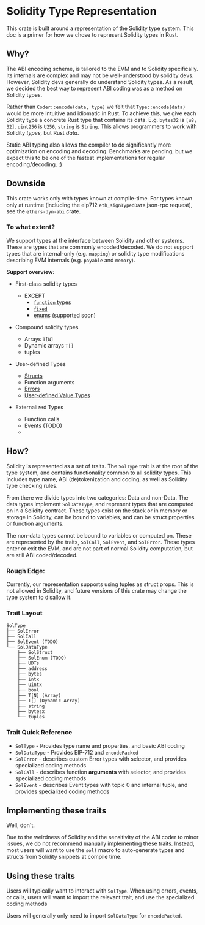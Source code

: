 # Solidity Type Representation

This crate is built around a representation of the Solidity type system. This doc is a primer for how we chose to represent Solidity types in Rust.

## Why?

The ABI encoding scheme, is tailored to the EVM and to Solidity specifically.
Its internals are complex and may not be well-understood by solidity devs.
However, Solidity devs generally do understand Solidity types. As a result, we
decided the best way to represent ABI coding was as a method on Solidity types.

Rather than `Coder::encode(data, type)` we felt that `Type::encode(data)` would
be more intuitive and idiomatic in Rust. To achieve this, we give each Solidity
type a concrete Rust type that contains its data. E.g. `bytes32` is `[u8; 32]`.
`uint256` is `U256`, `string` is `String`. This allows programmers to work with
Solidity _types_, but Rust _data_.

Static ABI typing also allows the compiler to do significantly more
optimization on encoding and decoding. Benchmarks are pending, but we expect
this to be one of the fastest implementations for regular encoding/decoding. :)

## Downside

This crate works only with types known at compile-time. For types known only at
runtime (including the eip712 `eth_signTypedData` json-rpc request), see the
`ethers-dyn-abi` crate.

### To what extent?

We support types at the interface between Solidity and other systems. These are
types that are commonly encoded/decoded. We do not support types that are
internal-only (e.g. `mapping`) or solidity type modifications describing EVM
internals (e.g. `payable` and `memory`).

**Support overview:**

- First-class solidity types

  - EXCEPT
    - [`function` types](https://docs.soliditylang.org/en/v0.8.17/types.html#function-types)
    - [`fixed`](https://docs.soliditylang.org/en/v0.8.17/types.html#fixed-point-numbers)
    - [enums](https://docs.soliditylang.org/en/v0.8.17/types.html#enums) (supported soon)

- Compound solidity types

  - Arrays `T[N]`
  - Dynamic arrays `T[]`
  - tuples

- User-defined Types

  - [Structs](https://solidity-by-example.org/structs/)
  - Function arguments
  - [Errors](https://blog.soliditylang.org/2021/04/21/custom-errors/)
  - [User-defined Value Types](https://blog.soliditylang.org/2021/09/27/user-defined-value-types/)

- Externalized Types
  - Function calls
  - Events (TODO)
  -

## How?

Solidity is represented as a set of traits. The `SolType` trait is at the root
of the type system, and contains functionality common to all solidity types.
This includes type name, ABI (de)tokenization and coding, as well as Solidity
type checking rules.

From there we divide types into two categories: Data and non-Data. The data
types implement `SolDataType`, and represent types that are computed on in a
Solidity contract. These types exist on the stack or in memory or storage in
Solidity, can be bound to variables, and can be struct properties or function arguments.

The non-data types cannot be bound to variables or computed on. These are
represented by the traits, `SolCall`, `SolEvent`, and `SolError`. These
types enter or exit the EVM, and are not part of normal Solidity computation, but are still ABI coded/decoded.

### Rough Edge:

Currently, our representation supports using tuples as struct props. This is
not allowed in Solidity, and future versions of this crate may change the type
system to disallow it.

### Trait Layout

```
SolType
├── SolError
├── SolCall
├── SolEvent (TODO)
└── SolDataType
    ├── SolStruct
    ├── SolEnum (TODO)
    ├── UDTs
    ├── address
    ├── bytes
    ├── intx
    ├── uintx
    ├── bool
    ├── T[N] (Array)
    ├── T[] (Dynamic Array)
    ├── string
    ├── bytesx
    └── tuples
```

### Trait Quick Reference

- `SolType` - Provides type name and properties, and basic ABI coding
- `SolDataType` - Provides EIP-712 and `encodePacked`
- `SolError` - describes custom Error types with selector, and provides
  specialized coding methods
- `SolCall` - describes function **arguments** with selector, and provides
  specialized coding methods
- `SolEvent` - describes Event types with topic 0 and internal tuple, and
  provides specialized coding methods

## Implementing these traits

Well, don't.

Due to the weirdness of Solidity and the sensitivity of the ABI coder to minor
issues, we do not recommend manually implementing these traits. Instead, most
users will want to use the `sol!` macro to auto-generate types and structs from
Solidity snippets at compile time.

## Using these traits

Users will typically want to interact with `SolType`. When using errors,
events, or calls, users will want to import the relevant trait, and use the
specialized coding methods

Users will generally only need to import `SolDataType` for `encodePacked`.
